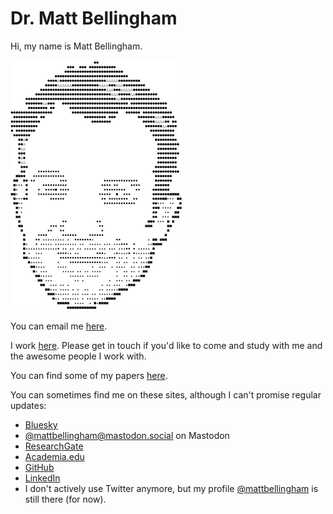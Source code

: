 # Dr. Matt Bellingham

Hi, my name is Matt Bellingham. 

<a class="h-card" href="https://mattbellingham.com">
  <img src="images/mb-smaller.png" alt="Matt Bellingham" />
</a>

You can email me <a class="email u-email" href="mailto:matt.bellingham@gmail.com?subject=Hello from the web" rel="me">here</a>.
 
I work [here][work link]. Please get in touch if you'd like to come and study with me and the awesome people I work with. 

You can find some of my papers [here][papers]. 

You can sometimes find me on these sites, although I can't promise regular updates: 

* [Bluesky][bluesky]
* <a rel="me" href="https://mastodon.social/@mattbellingham"> @mattbellingham@mastodon.social</a> on Mastodon
* [ResearchGate][researchgate]
* [Academia.edu][academia]
* [GitHub][github]
* [LinkedIn][linkedin]
* I don't actively use Twitter anymore, but my profile [@mattbellingham][twitter] is still there (for now).


[email]: matt.bellingham@gmail.com?subject=Hello%20from%20the%20web
[work link]: https://www.port.ac.uk/about-us/structure-and-governance/our-people/our-staff/matt-bellingham
[mastodon]: https://mastodon.social/@mattbellingham
[papers]: https://www.researchgate.net/profile/Matt_Bellingham
[twitter]: https://twitter.com/mattbellingham
[researchgate]: https://www.researchgate.net/profile/Matt_Bellingham
[academia]: https://wlv.academia.edu/MattBellingham
[github]: https://github.com/mattbport
[linkedin]: https://www.linkedin.com/in/matt-bellingham-69676b23/
[bluesky]: https://bsky.app/profile/mattbellingham.bsky.social
